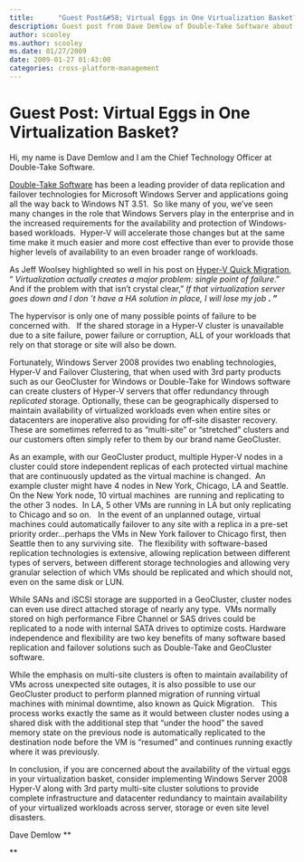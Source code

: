 ```yaml
---
title:      "Guest Post&#58; Virtual Eggs in One Virtualization Basket?"
description: Guest post from Dave Demlow of Double-Take Software about data virtualization, replication, and backups.
author: scooley
ms.author: scooley
ms.date: 01/27/2009
date: 2009-01-27 01:43:00
categories: cross-platform-management
---
```


# Guest Post: Virtual Eggs in One Virtualization Basket?

Hi, my name is Dave Demlow and I am the Chief Technology Officer at Double-Take Software. 

[Double-Take Software](http://www.doubletake.com/) has been a leading provider of data replication and failover technologies for Microsoft Windows Server and applications going all the way back to Windows NT 3.51.  So like many of you, we’ve seen many changes in the role that Windows Servers play in the enterprise and in the increased requirements for the availability and protection of Windows-based workloads.  Hyper-V will accelerate those changes but at the same time make it much easier and more cost effective than ever to provide those higher levels of availability to an even broader range of workloads.

As Jeff Woolsey highlighted so well in his post on [Hyper-V Quick Migration](https://blogs.technet.com/virtualization/archive/2008/04/09/hyper-v-quick-migration-vmware-live-migration-part-1.aspx), “ _Virtualization actually creates a major problem: single point of failure_.”   And if the problem with that isn’t crystal clear,” _If that virtualization server goes down and I don ’t have a HA solution in place, I will lose my job **. ”**_

The hypervisor is only one of many possible points of failure to be concerned with.   If the shared storage in a Hyper-V cluster is unavailable due to a site failure, power failure or corruption, ALL of your workloads that rely on that storage or site will also be down. 

Fortunately, Windows Server 2008 provides two enabling technologies, Hyper-V and Failover Clustering, that when used with 3rd party products such as our GeoCluster for Windows or Double-Take for Windows software can create clusters of Hyper-V servers that offer redundancy through _replicated_ storage. Optionally, these can be geographically dispersed to maintain availability of virtualized workloads even when entire sites or datacenters are inoperative also providing for off-site disaster recovery. These are sometimes referred to as “multi-site” or “stretched” clusters and our customers often simply refer to them by our brand name GeoCluster.

As an example, with our GeoCluster product, multiple Hyper-V nodes in a cluster could store independent replicas of each protected virtual machine that are continuously updated as the virtual machine is changed.  An example cluster might have 4 nodes in New York, Chicago, LA and Seattle.   On the New York node, 10 virtual machines  are running and replicating to the other 3 nodes.  In LA, 5 other VMs are running in LA but only replicating to Chicago and so on.   In the event of an unplanned outage, virtual machines could automatically failover to any site with a replica in a pre-set priority order…perhaps the VMs in New York failover to Chicago first, then Seattle then to any surviving site.  The flexibility with software-based replication technologies is extensive, allowing replication between different types of servers, between different storage technologies and allowing very granular selection of which VMs should be replicated and which should not, even on the same disk or LUN. 

While SANs and iSCSI storage are supported in a GeoCluster, cluster nodes can even use direct attached storage of nearly any type.  VMs normally stored on high performance Fibre Channel or SAS drives could be replicated to a node with internal SATA drives to optimize costs. Hardware independence and flexibility are two key benefits of many software based replication and failover solutions such as Double-Take and GeoCluster software.

While the emphasis on multi-site clusters is often to maintain availability of VMs across unexpected site outages, it is also possible to use our GeoCluster product to perform planned migration of running virtual machines with minimal downtime, also known as Quick Migration.   This process works exactly the same as it would between cluster nodes using a shared disk with the additional step that “under the hood” the saved memory state on the previous node is automatically replicated to the destination node before the VM is “resumed” and continues running exactly where it was previously.

In conclusion, if you are concerned about the availability of the virtual eggs in your virtualization basket, consider implementing Windows Server 2008 Hyper-V along with 3rd party multi-site cluster solutions to provide complete infrastructure and datacenter redundancy to maintain availability of your virtualized workloads across server, storage or even site level disasters.

Dave Demlow **

**
